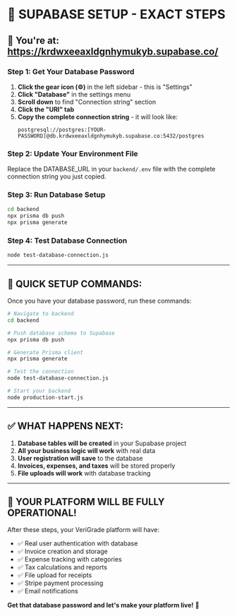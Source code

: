 # 🎯 SUPABASE SETUP - EXACT STEPS

## **📍 You're at:** https://krdwxeeaxldgnhymukyb.supabase.co/

### **Step 1: Get Your Database Password**
1. **Click the gear icon (⚙️)** in the left sidebar - this is "Settings"
2. **Click "Database"** in the settings menu
3. **Scroll down** to find "Connection string" section
4. **Click the "URI" tab**
5. **Copy the complete connection string** - it will look like:
   ```
   postgresql://postgres:[YOUR-PASSWORD]@db.krdwxeeaxldgnhymukyb.supabase.co:5432/postgres
   ```

### **Step 2: Update Your Environment File**
Replace the DATABASE_URL in your `backend/.env` file with the complete connection string you just copied.

### **Step 3: Run Database Setup**
```bash
cd backend
npx prisma db push
npx prisma generate
```

### **Step 4: Test Database Connection**
```bash
node test-database-connection.js
```

---

## 🎯 **QUICK SETUP COMMANDS:**

Once you have your database password, run these commands:

```bash
# Navigate to backend
cd backend

# Push database schema to Supabase
npx prisma db push

# Generate Prisma client
npx prisma generate

# Test the connection
node test-database-connection.js

# Start your backend
node production-start.js
```

---

## ✅ **WHAT HAPPENS NEXT:**

1. **Database tables will be created** in your Supabase project
2. **All your business logic will work** with real data
3. **User registration will save** to the database
4. **Invoices, expenses, and taxes** will be stored properly
5. **File uploads will work** with database tracking

---

## 🚀 **YOUR PLATFORM WILL BE FULLY OPERATIONAL!**

After these steps, your VeriGrade platform will have:
- ✅ Real user authentication with database
- ✅ Invoice creation and storage
- ✅ Expense tracking with categories
- ✅ Tax calculations and reports
- ✅ File upload for receipts
- ✅ Stripe payment processing
- ✅ Email notifications

**Get that database password and let's make your platform live!** 🎉


